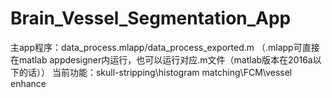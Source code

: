 # Brain_Vessel_Segmentation_App

主app程序：data_process.mlapp/data_process_exported.m （.mlapp可直接在matlab appdesigner内运行，也可以运行对应.m文件（matlab版本在2016a以下的话））
当前功能：skull-stripping\histogram matching\FCM\vessel enhance
